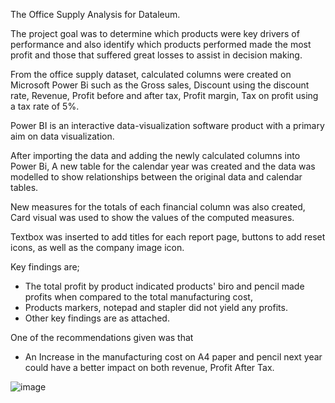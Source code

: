 The Office Supply Analysis for Dataleum.

The project goal was to determine which products were key drivers of performance and also identify which products performed made the most profit and those that suffered great losses to assist in decision making.

From the office supply dataset, calculated columns were created on Microsoft Power Bi such as the Gross sales, Discount using the discount rate, Revenue, Profit before and after tax, Profit margin, Tax on profit using a tax rate of 5%.

Power BI is an interactive data-visualization software product with a primary aim on data visualization.

After importing the data and adding the newly calculated columns into Power Bi, A new table for the calendar year was created and the data was modelled to show relationships between the original data and calendar tables. 

New measures for the totals of each financial column was also created, Card visual was used to show the values of the computed measures.

Textbox was inserted to add titles for each report page, buttons to add reset icons, as well as the company image icon.

Key findings are; 
 - The total profit by product indicated products' biro and pencil made profits when compared to the total manufacturing cost, 
 - Products markers, notepad and stapler did not yield any profits. 
 - Other key findings are as attached.

One of the recommendations given was that 

- An Increase in the manufacturing cost on A4 paper and pencil next year could have a better impact on both revenue, Profit After Tax. 

![image](https://user-images.githubusercontent.com/122613893/212339142-c8a034ee-488b-46bd-8522-7b95025e6273.png)
